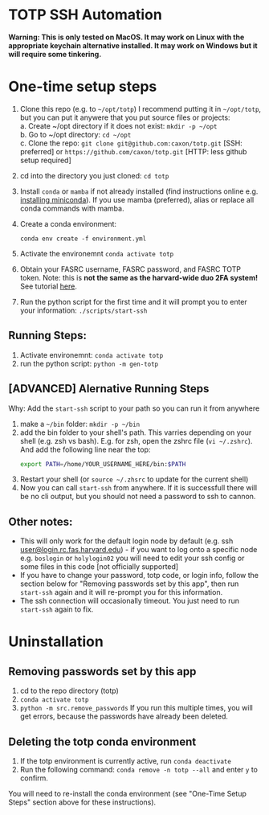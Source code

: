 # TOTP SSH Automation

**Warning: This is only tested on MacOS. It may work on Linux with the appropriate keychain alternative installed. It may work on Windows but it will require some tinkering.**

# One-time setup steps

1. Clone this repo (e.g. to `~/opt/totp`)
I recommend putting it in `~/opt/totp`, but you can put it anywere that you put source files or projects:  
 a. Create ~/opt directory if it does not exist: `mkdir -p ~/opt`  
 b. Go to ~/opt directory: `cd ~/opt`  
 c. Clone the repo: `git clone git@github.com:caxon/totp.git` [SSH: preferred] or `https://github.com/caxon/totp.git` [HTTP: less github setup required]  

2. cd into the directory you just cloned: `cd totp`
3. Install `conda` or `mamba` if not already installed (find instructions online e.g. [installing miniconda](https://docs.anaconda.com/free/miniconda/)). If you use mamba (preferred), alias or replace all conda commands with mamba.
4. Create a conda environment:
    ```
    conda env create -f environment.yml
    ```
5. Activate the environemnt `conda activate totp`
6. Obtain your FASRC username, FASRC password, and FASRC TOTP token. Note: this is **not the same as the harvard-wide duo 2FA system!** See tutorial [here](./tutorial/OBTAIN_FASRC_TOKEN.md).
7. Run the python script for the first time and it will prompt you to enter your information: `./scripts/start-ssh`


## Running Steps: 
1. Activate environemnt: `conda activate totp`
2. run the python script: `python -m gen-totp`


## [ADVANCED] Alernative Running Steps
Why: Add the `start-ssh` script to your path so you can run it from anywhere
1. make a `~/bin` folder: `mkdir -p ~/bin`
2. add the bin folder to your shell's path. This varries depending on your shell (e.g. zsh vs bash). E.g. for zsh, open the zshrc file (`vi ~/.zshrc`). And add the following line near the top: 
    ```bash
    export PATH=/home/YOUR_USERNAME_HERE/bin:$PATH 
    ```
3. Restart your shell (or `source ~/.zhsrc` to update for the current shell)
4. Now you can call `start-ssh` from anywhere. If it is successfull there will be no cli output, but you should not need a password to ssh to cannon.



## Other notes:
- This will only work for the default login node by default (e.g. ssh user@login.rc.fas.harvard.edu) - if you want to log onto a specific node e.g. `boslogin` or `holylogin02` you will need to edit your ssh config or some files in this code [not officially supported] 
- If you have to change your password, totp code, or login info, follow the section below for "Removing passwords set by this app", then run `start-ssh` again and it will re-prompt you for this information.
- The ssh connection will occasionally timeout. You just need to run `start-ssh` again to fix.

# Uninstallation

## Removing passwords set by this app
1. cd to the repo directory (totp)
2. `conda activate totp`
3. `python -m src.remove_passwords`
If you run this multiple times, you will get errors, because the passwords have already been deleted.


## Deleting the totp conda environment
1. If the totp environment is currently active, run `conda deactivate`
2. Run the following command: `conda remove -n totp --all` and enter `y` to confirm.

You will need to re-install the conda environment (see "One-Time Setup  Steps" section above for these instructions).


